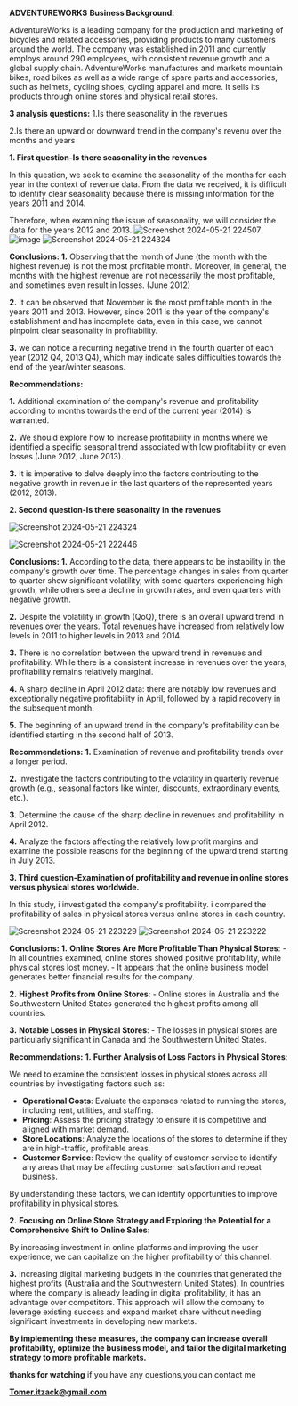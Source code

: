 **ADVENTUREWORKS**
**Business Background:**

AdventureWorks is a leading company for the production and marketing of bicycles and related accessories, providing products to many customers around the world.
The company was established in 2011 and currently employs around 290 employees, with consistent revenue growth and a global supply chain.
AdventureWorks manufactures and markets mountain bikes, road bikes as well as a wide range of spare parts and accessories, such as helmets, cycling shoes, cycling apparel and more.
It sells its products through online stores and physical retail stores.


**3 analysis questions:**
1.Is there seasonality in the revenues

2.Is there an upward or downward trend in the company's revenu over the months and years




**1. First question-Is there seasonality in the revenues**

In this question, we seek to examine the seasonality of the months for each year in the context of revenue data. From the data we received, it is difficult to identify clear seasonality because there is missing information for the years 2011 and 2014.

Therefore, when examining the issue of seasonality, we will consider the data for the years 2012 and 2013.
![Screenshot 2024-05-21 224507](https://github.com/tomerItzack/adventureWorks-Analysis/assets/117035943/cb972acd-7905-49bc-bc61-4cb5d6c062b6)
![image](https://github.com/tomerItzack/adventureWorks/assets/117035943/75ef6cb9-b05e-4194-b960-3c20f6973710)
![Screenshot 2024-05-21 224324](https://github.com/tomerItzack/adventureWorks-Analysis/assets/117035943/08f0e2ee-7d3f-45e1-adc3-ab6803be0f19)





**Conclusions:**
**1.** Observing that the month of June (the month with the highest revenue) is not the most profitable month. Moreover, in general, the months with the highest revenue are not necessarily the most profitable, and sometimes even result in losses. (June 2012)

**2.** It can be observed that November is the most profitable month in the years 2011 and 2013. However, since 2011 is the year of the company's establishment and has incomplete data, even in this case, we cannot pinpoint clear seasonality in profitability.

**3.** we can notice a recurring negative trend in the fourth quarter of each year (2012 Q4, 2013 Q4), which may indicate sales difficulties towards the end of the year/winter seasons.

**Recommendations:**

**1.** Additional examination of the company's revenue and profitability according to months towards the end of the current year (2014) is warranted.

**2.** We should explore how to increase profitability in months where we identified a specific seasonal trend associated with low profitability or even losses (June 2012, June 2013).

**3.** It is imperative to delve deeply into the factors contributing to the negative growth in revenue in the last quarters of the represented years (2012, 2013).




**2. Second question-Is there seasonality in the revenues**

![Screenshot 2024-05-21 224324](https://github.com/tomerItzack/adventureWorks-Analysis/assets/117035943/c14afa1a-49cb-4361-8202-fd8e74e712c7)

![Screenshot 2024-05-21 222446](https://github.com/tomerItzack/adventureWorks/assets/117035943/7a9ec5a9-723f-4ec4-b78c-547d8e53568b)



**Conclusions:**
**1.** According to the data, there appears to be instability in the company's growth over time. The percentage changes in sales from quarter to quarter show significant volatility, with some quarters experiencing high growth, while others see a decline in growth rates, and even quarters with negative growth.

**2.** Despite the volatility in growth (QoQ), there is an overall upward trend in revenues over the years. Total revenues have increased from relatively low levels in 2011 to higher levels in 2013 and 2014.

**3.** There is no correlation between the upward trend in revenues and profitability. While there is a consistent increase in revenues over the years, profitability remains relatively marginal.

**4.** A sharp decline in April 2012 data: there are notably low revenues and exceptionally negative profitability in April, followed by a rapid recovery in the subsequent month.

**5.** The beginning of an upward trend in the company's profitability can be identified starting in the second half of 2013.



**Recommendations:**
**1.** Examination of revenue and profitability trends over a longer period.

**2.** Investigate the factors contributing to the volatility in quarterly revenue growth (e.g., seasonal factors like winter, discounts, extraordinary events, etc.).

**3.** Determine the cause of the sharp decline in revenues and profitability in April 2012.

**4.** Analyze the factors affecting the relatively low profit margins and examine the possible reasons for the beginning of the upward trend starting in July 2013.



**3. Third question-Examination of profitability and revenue in online stores versus physical stores worldwide.**


In this study, i investigated the company's profitability. i compared the profitability of sales in physical stores versus online stores in each country.

![Screenshot 2024-05-21 223229](https://github.com/tomerItzack/adventureWorks/assets/117035943/56217577-8828-49c0-830a-cccf31c72117)
![Screenshot 2024-05-21 223222](https://github.com/tomerItzack/adventureWorks/assets/117035943/6b05302b-ae71-4870-9b0c-6c45b2a7cb36)

**Conclusions:**
**1.** **Online Stores Are More Profitable Than Physical Stores**:
    - In all countries examined, online stores showed positive profitability, while physical stores lost money.
    - It appears that the online business model generates better financial results for the company.

**2.** **Highest Profits from Online Stores**:
    - Online stores in Australia and the Southwestern United States generated the highest profits among all countries.

**3.** **Notable Losses in Physical Stores**:
    - The losses in physical stores are particularly significant in Canada and the Southwestern United States.



**Recommendations:**
**1.** **Further Analysis of Loss Factors in Physical Stores**:

We need to examine the consistent losses in physical stores across all countries by investigating factors such as:

- **Operational Costs**: Evaluate the expenses related to running the stores, including rent, utilities, and staffing.
- **Pricing**: Assess the pricing strategy to ensure it is competitive and aligned with market demand.
- **Store Locations**: Analyze the locations of the stores to determine if they are in high-traffic, profitable areas.
- **Customer Service**: Review the quality of customer service to identify any areas that may be affecting customer satisfaction and repeat business.

By understanding these factors, we can identify opportunities to improve profitability in physical stores.

**2.** **Focusing on Online Store Strategy and Exploring the Potential for a Comprehensive Shift to Online Sales**:

By increasing investment in online platforms and improving the user experience, we can capitalize on the higher profitability of this channel.

**3.** Increasing digital marketing budgets in the countries that generated the highest profits (Australia and the Southwestern United States). In countries where the company is already leading in digital profitability, it has an advantage over competitors. This approach will allow the company to leverage existing success and expand market share without needing significant investments in developing new markets.



**By implementing these measures, the company can increase overall profitability, optimize the business model, and tailor the digital marketing strategy to more profitable markets.**








**thanks for watching**
if you have any questions,you can contact me

**Tomer.itzack@gmail.com**





































